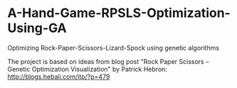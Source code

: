 # A-Hand-Game-RPSLS-Optimization-Using-GA
Optimizing Rock-Paper-Scissors-Lizard-Spock using genetic algorithms

The project is based on ideas from blog post "Rock Paper Scissors – Genetic Optimization Visualization" by Patrick Hebron: http://blogs.hebali.com/itp/?p=479
